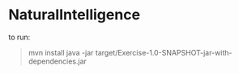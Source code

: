 # NaturalIntelligence

to run:
>mvn install
>java -jar target/Exercise-1.0-SNAPSHOT-jar-with-dependencies.jar
